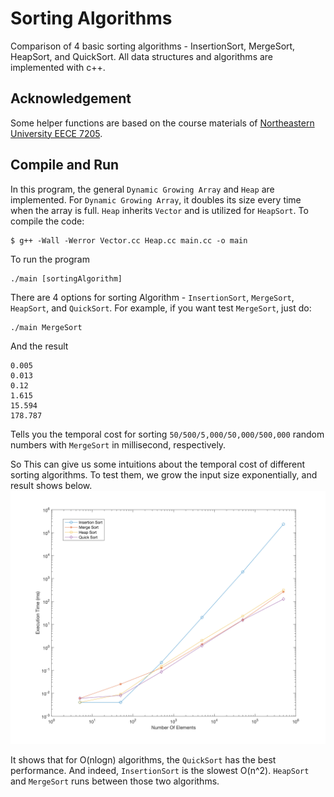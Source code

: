 # Sorting Algorithms
 Comparison of 4 basic sorting algorithms - InsertionSort, MergeSort, 
 HeapSort, and QuickSort. All data structures and algorithms are implemented 
 with c++.

## Acknowledgement
Some helper functions are based on the course materials of [Northeastern University
EECE 7205](http://catalog.northeastern.edu/course-descriptions/eece/).

## Compile and Run
In this program, the general `Dynamic Growing Array` and `Heap` are implemented.
For `Dynamic Growing Array`, it doubles its size every time when the array is full. 
`Heap` inherits `Vector` and is utilized for `HeapSort`. 
To compile the code:
```
$ g++ -Wall -Werror Vector.cc Heap.cc main.cc -o main
```
To run the program

```
./main [sortingAlgorithm]
```

There are 4 options for sorting Algorithm - `InsertionSort`, `MergeSort`, `HeapSort`,
and `QuickSort`. For example, if you want test `MergeSort`, just do:
```
./main MergeSort
```

And the result

```
0.005
0.013
0.12
1.615
15.594
178.787
```

Tells you the temporal cost for sorting `50/500/5,000/50,000/500,000` random numbers
with `MergeSort` in millisecond, respectively.

So This can give us some intuitions about the temporal cost of different sorting 
algorithms. To test them, we grow the input size exponentially, and result shows below.
![comparison of 4 algorithms](comparison.tif)

It shows that for O(nlogn) algorithms, the `QuickSort` has the best performance. And 
indeed, `InsertionSort` is the slowest O(n^2). `HeapSort` and `MergeSort` runs 
between those two algorithms.